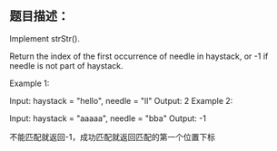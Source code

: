 ## 题目描述：
Implement strStr().

Return the index of the first occurrence of needle in haystack, or -1 if needle is not part of haystack.

Example 1:

Input: haystack = "hello", needle = "ll"
Output: 2
Example 2:

Input: haystack = "aaaaa", needle = "bba"
Output: -1

不能匹配就返回-1，成功匹配就返回匹配的第一个位置下标


